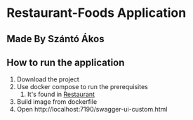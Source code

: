 # Restaurant-Foods Application
## Made By Szántó Ákos


## How to run the application
1. Download the project
2. Use docker compose to run the prerequisites
   1. It's found in [Restaurant](https://github.com/Akivokhelo/restaurant)
3. Build image from dockerfile
4. Open http://localhost:7190/swagger-ui-custom.html